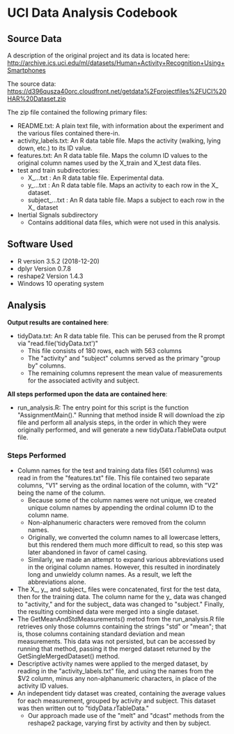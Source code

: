 # UCI Data Analysis Codebook

## Source Data
A description of the original project and its data is located here:
http://archive.ics.uci.edu/ml/datasets/Human+Activity+Recognition+Using+Smartphones

The source data:
https://d396qusza40orc.cloudfront.net/getdata%2Fprojectfiles%2FUCI%20HAR%20Dataset.zip

The zip file contained the following primary files:
* README.txt:  A plain text file, with information about the experiment and the various files contained there-in.
* activity_labels.txt:  An R data table file.  Maps the activity (walking, lying down, etc.) to its ID value.
* features.txt:  An R data table file.  Maps the column ID values to the original column names used by the X_train and X_test data files.
* test and train subdirectories:
	* X_...txt : An R data table file.  Experimental data.
	* y_...txt : An R data table file.  Maps an activity to each row in the X_ dataset.
	* subject_...txt : An R data table file.  Maps a subject to each row in the X_ dataset
* Inertial Signals subdirectory
	* Contains additional data files, which were not used in this analysis.

## Software Used
* R version 3.5.2 (2018-12-20)
* dplyr Version 0.7.8
* reshape2 Version 1.4.3
* Windows 10 operating system

## Analysis
__Output results are contained here__:
* tidyData.txt:  An R data table file.  This can be perused from the R prompt via "read.file('tidyData.txt')"
	* This file consists of 180 rows, each with 563 columns
	* The "activity" and "subject" columns served as the primary "group by" columns.
	* The remaining columns represent the mean value of measurements for the associated activity and subject.

__All steps performed upon the data are contained here__:
* run_analysis.R:  The entry point for this script is the function "AssignmentMain()."  Running that method inside R will download the zip file and perform all analysis steps, in the order in which they were originally performed, and will generate a new tidyData.rTableData output file.

### Steps Performed
* Column names for the test and training data files (561 columns) was read in from the "features.txt" file.  This file contained two separate columns, "V1" serving as the ordinal location of the column, with "V2" being the name of the column.
	* Because some of the column names were not unique, we created unique column names by appending the ordinal column ID to the column name.
	* Non-alphanumeric characters were removed from the column names.
	* Originally, we converted the column names to all lowercase letters, but this rendered them much more difficult to read, so this step was later abandoned in favor of camel casing.
	* Similarly, we made an attempt to expand various abbreviations used in the original column names.  However, this resulted in inordinately long and unwieldy column names.  As a result, we left the abbreviations alone.
* The X_, y_, and subject_ files were concatenated, first for the test data, then for the training data.  The column name for the y_ data was changed to "activity," and for the subject_ data was changed to "subject."  Finally, the resulting combined data were merged into a single dataset.
* The GetMeanAndStdMeasurements() metod from the run_analysis.R file retrieves only those columns containing the strings "std" or "mean"; that is, those columns containing standard deviation and mean measurements.  This data was not persisted, but can be accessed by running that method, passing it the merged dataset returned by the GetSingleMergedDataset() method.
* Descriptive activity names were applied to the merged dataset, by reading in the "activity_labels.txt" file, and using the names from the $V2 column, minus any non-alphanumeric characters, in place of the activity ID values.
* An independent tidy dataset was created, containing the average values for each measurement, grouped by activity and subject.  This dataset was then written out to "tidyData.rTableData."
	* Our approach made use of the "melt" and "dcast" methods from the reshape2 package, varying first by activity and then by subject.

